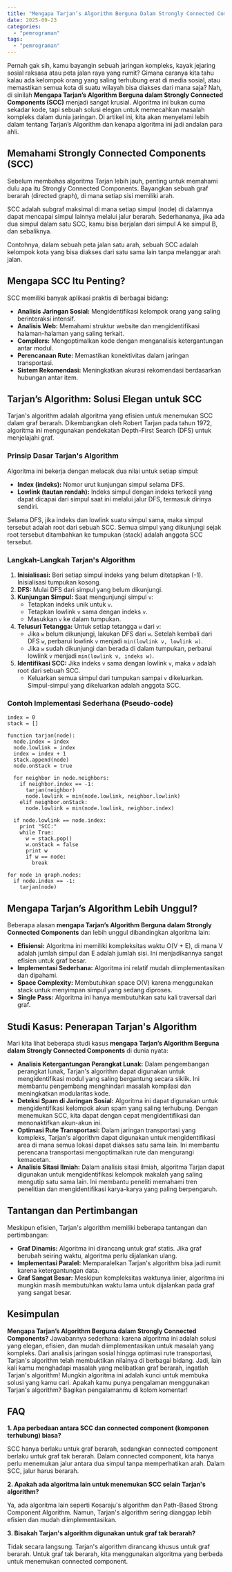```yaml
---
title: "Mengapa Tarjan’s Algorithm Berguna Dalam Strongly Connected Components?"
date: 2025-09-23
categories: 
  - "pemrograman"
tags: 
  - "pemrograman"
---
```


Pernah gak sih, kamu bayangin sebuah jaringan kompleks, kayak jejaring sosial raksasa atau peta jalan raya yang rumit? Gimana caranya kita tahu kalau ada kelompok orang yang saling terhubung erat di media sosial, atau memastikan semua kota di suatu wilayah bisa diakses dari mana saja? Nah, di sinilah **Mengapa Tarjan’s Algorithm Berguna dalam Strongly Connected Components (SCC)** menjadi sangat krusial. Algoritma ini bukan cuma sekadar kode, tapi sebuah solusi elegan untuk memecahkan masalah kompleks dalam dunia jaringan. Di artikel ini, kita akan menyelami lebih dalam tentang Tarjan’s Algorithm dan kenapa algoritma ini jadi andalan para ahli.

## Memahami Strongly Connected Components (SCC)

Sebelum membahas algoritma Tarjan lebih jauh, penting untuk memahami dulu apa itu Strongly Connected Components. Bayangkan sebuah graf berarah (directed graph), di mana setiap sisi memiliki arah.

SCC adalah subgraf maksimal di mana setiap simpul (node) di dalamnya dapat mencapai simpul lainnya melalui jalur berarah. Sederhananya, jika ada dua simpul dalam satu SCC, kamu bisa berjalan dari simpul A ke simpul B, dan sebaliknya.

Contohnya, dalam sebuah peta jalan satu arah, sebuah SCC adalah kelompok kota yang bisa diakses dari satu sama lain tanpa melanggar arah jalan.

## Mengapa SCC Itu Penting?

SCC memiliki banyak aplikasi praktis di berbagai bidang:

- **Analisis Jaringan Sosial:** Mengidentifikasi kelompok orang yang saling berinteraksi intensif.
- **Analisis Web:** Memahami struktur website dan mengidentifikasi halaman-halaman yang saling terkait.
- **Compilers:** Mengoptimalkan kode dengan menganalisis ketergantungan antar modul.
- **Perencanaan Rute:** Memastikan konektivitas dalam jaringan transportasi.
- **Sistem Rekomendasi:** Meningkatkan akurasi rekomendasi berdasarkan hubungan antar item.

## Tarjan’s Algorithm: Solusi Elegan untuk SCC

Tarjan's algorithm adalah algoritma yang efisien untuk menemukan SCC dalam graf berarah. Dikembangkan oleh Robert Tarjan pada tahun 1972, algoritma ini menggunakan pendekatan Depth-First Search (DFS) untuk menjelajahi graf.

### Prinsip Dasar Tarjan's Algorithm

Algoritma ini bekerja dengan melacak dua nilai untuk setiap simpul:

- **Index (indeks):** Nomor urut kunjungan simpul selama DFS.
- **Lowlink (tautan rendah):** Indeks simpul dengan indeks terkecil yang dapat dicapai dari simpul saat ini melalui jalur DFS, termasuk dirinya sendiri.

Selama DFS, jika indeks dan lowlink suatu simpul sama, maka simpul tersebut adalah root dari sebuah SCC. Semua simpul yang dikunjungi sejak root tersebut ditambahkan ke tumpukan (stack) adalah anggota SCC tersebut.

### Langkah-Langkah Tarjan's Algorithm

1. **Inisialisasi:** Beri setiap simpul indeks yang belum ditetapkan (-1). Inisialisasi tumpukan kosong.
2. **DFS:** Mulai DFS dari simpul yang belum dikunjungi.
3. **Kunjungan Simpul:** Saat mengunjungi simpul `v`:
    - Tetapkan indeks unik untuk `v`.
    - Tetapkan lowlink `v` sama dengan indeks `v`.
    - Masukkan `v` ke dalam tumpukan.
4. **Telusuri Tetangga:** Untuk setiap tetangga `w` dari `v`:
    - Jika `w` belum dikunjungi, lakukan DFS dari `w`. Setelah kembali dari DFS `w`, perbarui lowlink `v` menjadi `min(lowlink v, lowlink w)`.
    - Jika `w` sudah dikunjungi dan berada di dalam tumpukan, perbarui lowlink `v` menjadi `min(lowlink v, indeks w)`.
5. **Identifikasi SCC:** Jika indeks `v` sama dengan lowlink `v`, maka `v` adalah root dari sebuah SCC.
    - Keluarkan semua simpul dari tumpukan sampai `v` dikeluarkan. Simpul-simpul yang dikeluarkan adalah anggota SCC.

### Contoh Implementasi Sederhana (Pseudo-code)

```
index = 0
stack = []

function tarjan(node):
  node.index = index
  node.lowlink = index
  index = index + 1
  stack.append(node)
  node.onStack = true

  for neighbor in node.neighbors:
    if neighbor.index == -1:
      tarjan(neighbor)
      node.lowlink = min(node.lowlink, neighbor.lowlink)
    elif neighbor.onStack:
      node.lowlink = min(node.lowlink, neighbor.index)

  if node.lowlink == node.index:
    print "SCC:"
    while True:
      w = stack.pop()
      w.onStack = false
      print w
      if w == node:
        break

for node in graph.nodes:
  if node.index == -1:
    tarjan(node)
```

## Mengapa Tarjan’s Algorithm Lebih Unggul?

Beberapa alasan **mengapa Tarjan’s Algorithm Berguna dalam Strongly Connected Components** dan lebih unggul dibandingkan algoritma lain:

- **Efisiensi:** Algoritma ini memiliki kompleksitas waktu O(V + E), di mana V adalah jumlah simpul dan E adalah jumlah sisi. Ini menjadikannya sangat efisien untuk graf besar.
- **Implementasi Sederhana:** Algoritma ini relatif mudah diimplementasikan dan dipahami.
- **Space Complexity:** Membutuhkan space O(V) karena menggunakan stack untuk menyimpan simpul yang sedang diproses.
- **Single Pass:** Algoritma ini hanya membutuhkan satu kali traversal dari graf.

## Studi Kasus: Penerapan Tarjan's Algorithm

Mari kita lihat beberapa studi kasus **mengapa Tarjan’s Algorithm Berguna dalam Strongly Connected Components** di dunia nyata:

- **Analisis Ketergantungan Perangkat Lunak:** Dalam pengembangan perangkat lunak, Tarjan's algorithm dapat digunakan untuk mengidentifikasi modul yang saling bergantung secara siklik. Ini membantu pengembang menghindari masalah kompilasi dan meningkatkan modularitas kode.
- **Deteksi Spam di Jaringan Sosial:** Algoritma ini dapat digunakan untuk mengidentifikasi kelompok akun spam yang saling terhubung. Dengan menemukan SCC, kita dapat dengan cepat mengidentifikasi dan menonaktifkan akun-akun ini.
- **Optimasi Rute Transportasi:** Dalam jaringan transportasi yang kompleks, Tarjan's algorithm dapat digunakan untuk mengidentifikasi area di mana semua lokasi dapat diakses satu sama lain. Ini membantu perencana transportasi mengoptimalkan rute dan mengurangi kemacetan.
- **Analisis Sitasi Ilmiah:** Dalam analisis sitasi ilmiah, algoritma Tarjan dapat digunakan untuk mengidentifikasi kelompok makalah yang saling mengutip satu sama lain. Ini membantu peneliti memahami tren penelitian dan mengidentifikasi karya-karya yang paling berpengaruh.

## Tantangan dan Pertimbangan

Meskipun efisien, Tarjan's algorithm memiliki beberapa tantangan dan pertimbangan:

- **Graf Dinamis:** Algoritma ini dirancang untuk graf statis. Jika graf berubah seiring waktu, algoritma perlu dijalankan ulang.
- **Implementasi Paralel:** Memparalelkan Tarjan's algorithm bisa jadi rumit karena ketergantungan data.
- **Graf Sangat Besar:** Meskipun kompleksitas waktunya linier, algoritma ini mungkin masih membutuhkan waktu lama untuk dijalankan pada graf yang sangat besar.

## Kesimpulan

**Mengapa Tarjan’s Algorithm Berguna dalam Strongly Connected Components?** Jawabannya sederhana: karena algoritma ini adalah solusi yang elegan, efisien, dan mudah diimplementasikan untuk masalah yang kompleks. Dari analisis jaringan sosial hingga optimasi rute transportasi, Tarjan's algorithm telah membuktikan nilainya di berbagai bidang. Jadi, lain kali kamu menghadapi masalah yang melibatkan graf berarah, ingatlah Tarjan's algorithm! Mungkin algoritma ini adalah kunci untuk membuka solusi yang kamu cari. Apakah kamu punya pengalaman menggunakan Tarjan's algorithm? Bagikan pengalamanmu di kolom komentar!

## FAQ

**1\. Apa perbedaan antara SCC dan connected component (komponen terhubung) biasa?**

SCC hanya berlaku untuk graf berarah, sedangkan connected component berlaku untuk graf tak berarah. Dalam connected component, kita hanya perlu menemukan jalur antara dua simpul tanpa memperhatikan arah. Dalam SCC, jalur harus berarah.

**2\. Apakah ada algoritma lain untuk menemukan SCC selain Tarjan's algorithm?**

Ya, ada algoritma lain seperti Kosaraju's algorithm dan Path-Based Strong Component Algorithm. Namun, Tarjan's algorithm sering dianggap lebih efisien dan mudah diimplementasikan.

**3\. Bisakah Tarjan's algorithm digunakan untuk graf tak berarah?**

Tidak secara langsung. Tarjan's algorithm dirancang khusus untuk graf berarah. Untuk graf tak berarah, kita menggunakan algoritma yang berbeda untuk menemukan connected component.
